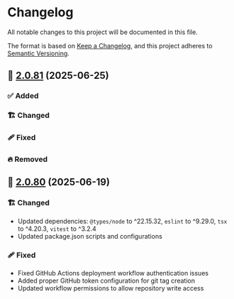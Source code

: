 # Changelog

All notable changes to this project will be documented in this file.

The format is based on [Keep a Changelog](https://keepachangelog.com/en/1.1.0/),
and this project adheres to [Semantic Versioning](http://semver.org/spec/v2.0.0.html).

## 🔖 [2.0.81] (2025-06-25)

### ✅ Added

### 🏗️ Changed

### 🩹 Fixed

### 🔥 Removed

## 🔖 [2.0.80] (2025-06-19)

### 🏗️ Changed

- Updated dependencies: `@types/node` to ^22.15.32, `eslint` to ^9.29.0, `tsx` to ^4.20.3, `vitest` to ^3.2.4
- Updated package.json scripts and configurations

### 🩹 Fixed

- Fixed GitHub Actions deployment workflow authentication issues
- Added proper GitHub token configuration for git tag creation
- Updated workflow permissions to allow repository write access

<!-- Link References -->
[2.0.81]: https://github.com/aneuhold/ts-libs/compare/core-ts-db-lib-v2.0.80...core-ts-db-lib-v2.0.81
[2.0.80]: https://github.com/aneuhold/ts-libs/releases/tag/core-ts-db-lib-v2.0.80
